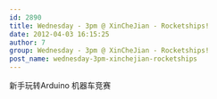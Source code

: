 ```yaml
---
id: 2890
title: Wednesday - 3pm @ XinCheJian - Rocketships!
date: 2012-04-03 16:15:25
author: 7
group: Wednesday - 3pm @ XinCheJian - Rocketships!
post_name: wednesday-3pm-xinchejian-rocketships
---
```


新手玩转Arduino 机器车竞赛
